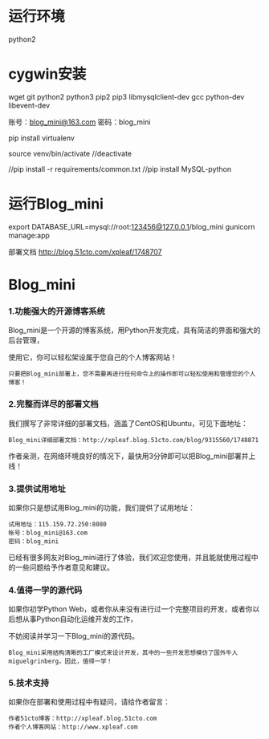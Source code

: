 # 运行环境

python2

# cygwin安装

wget git python2 python3 pip2 pip3
libmysqlclient-dev gcc python-dev libevent-dev

账号：blog_mini@163.com
密码：blog_mini

pip install virtualenv

source venv/bin/activate
//deactivate

//pip install -r requirements/common.txt
//pip install MySQL-python

# 运行Blog_mini
export DATABASE_URL=mysql://root:123456@127.0.0.1/blog_mini
gunicorn manage:app

部署文档
http://blog.51cto.com/xpleaf/1748707

# Blog_mini
### 1.功能强大的开源博客系统
Blog_mini是一个开源的博客系统，用Python开发完成，具有简洁的界面和强大的后台管理，

使用它，你可以轻松架设属于您自己的个人博客网站！

    只要把Blog_mini部署上，您不需要再进行任何命令上的操作即可以轻松使用和管理您的个人博客！

### 2.完整而详尽的部署文档
我们撰写了非常详细的部署文档，涵盖了CentOS和Ubuntu，可见下面地址：

    Blog_mini详细部署文档：http://xpleaf.blog.51cto.com/blog/9315560/1748871

作者亲测，在网络环境良好的情况下，最快用3分钟即可以把Blog_mini部署并上线！

### 3.提供试用地址
如果你只是想试用Blog_mini的功能，我们提供了试用地址：

    试用地址：115.159.72.250:8080
    帐号：blog_mini@163.com
    密码：blog_mini

已经有很多网友对Blog_mini进行了体验，我们欢迎您使用，并且能就使用过程中的一些问题给予作者意见和建议。

### 4.值得一学的源代码
如果你初学Python Web，或者你从来没有进行过一个完整项目的开发，或者你以后想从事Python自动化运维开发的工作，

不妨阅读并学习一下Blog_mini的源代码。

    Blog_mini采用结构清晰的工厂模式来设计开发，其中的一些开发思想模仿了国外牛人miguelgrinberg，因此，值得一学！

### 5.技术支持
如果你在部署和使用过程中有疑问，请给作者留言：

    作者51cto博客：http://xpleaf.blog.51cto.com
    作者个人博客网站：http://www.xpleaf.com
